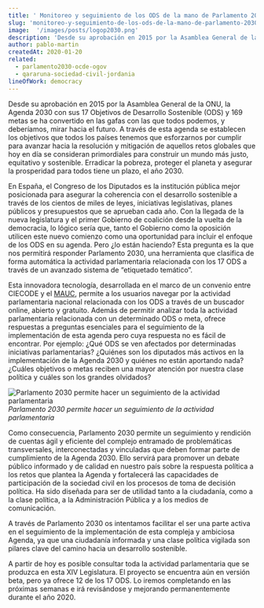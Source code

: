 ```yaml
---
title: ' Monitoreo y seguimiento de los ODS de la mano de Parlamento 2030'
slug: 'monitoreo-y-seguimiento-de-los-ods-de-la-mano-de-parlamento-2030'
image:  '/images/posts/logop2030.png'
description: 'Desde su aprobación en 2015 por la Asamblea General de la ONU, la Agenda 2030 con sus 17 Objetivos de Desarrollo Sostenible (ODS) y 169 metas se ha convertido en las gafas con las que todos podemos, y deberíamos, mirar hacia el futuro.'
author: pablo-martin
createdAt: 2020-01-20
related:
  - parlamento2030-ocde-ogov
  - qararuna-sociedad-civil-jordania
lineOfWork: democracy
---
```



Desde su aprobación en 2015 por la Asamblea General de la ONU, la Agenda 2030 con sus 17 Objetivos de Desarrollo Sostenible (ODS) y 169 metas se ha convertido en las gafas con las que todos podemos, y deberíamos, mirar hacia el futuro. A través de esta agenda se establecen los objetivos que todos los países tenemos que esforzarnos por cumplir para avanzar hacia la resolución y mitigación de aquellos retos globales que hoy en día se consideran primordiales para construir un mundo más justo, equitativo y sostenible. Erradicar la pobreza, proteger el planeta y asegurar la prosperidad para todos tiene un plazo, el año 2030.

En España, el Congreso de los Diputados es la institución pública mejor posicionada para asegurar la coherencia con el desarrollo sostenible a través de los cientos de miles de leyes, iniciativas legislativas, planes públicos y presupuestos que se aprueban cada año. Con la llegada de la nueva legislatura y el primer Gobierno de coalición desde la vuelta de la democracia, lo lógico sería que, tanto el Gobierno como la oposición utilicen este nuevo comienzo como una oportunidad para incluir el enfoque de los ODS en su agenda. Pero ¿lo están haciendo? Esta pregunta es la que nos permitirá responder Parlamento 2030, una herramienta que clasifica de forma automática la actividad parlamentaria relacionada con los 17 ODS a través de un avanzado sistema de “etiquetado temático”.

Esta innovadora tecnología, desarrollada en el marco de un convenio entre CIECODE y el [MAUC](https://www.politicalwatch.es/blog/ciecode-firma-un-convenio-de-colaboración-con-el-mauc), permite a los usuarios navegar por la actividad parlamentaria nacional relacionada con los ODS a través de un buscador online, abierto y gratuito. Además de permitir analizar toda la actividad parlamentaria relacionada con un determinado ODS o meta, ofrece respuestas a preguntas esenciales para el seguimiento de la implementación de esta agenda pero cuya respuesta no es fácil de encontrar. Por ejemplo: ¿Qué ODS se ven afectados por determinadas iniciativas parlamentarias? ¿Quiénes son los diputados más activos en la implementación de la Agenda 2030 y quiénes no están aportando nada? ¿Cuáles objetivos o metas reciben una mayor atención por nuestra clase política y cuáles son los grandes olvidados?

![Parlamento 2030 permite hacer un seguimiento de la actividad parlamentaria](/images/posts/busquedap2030.gif)*Parlamento 2030 permite hacer un seguimiento de la actividad parlamentaria*

Como consecuencia, Parlamento 2030 permite un seguimiento y rendición de cuentas ágil y eficiente del complejo entramado de problemáticas transversales, interconectadas y vinculadas que deben formar parte de cumplimiento de la Agenda 2030. Ello servirá para promover un debate público informado y de calidad en nuestro país sobre la respuesta política a los retos que plantea la Agenda y fortalecerá las capacidades de participación de la sociedad civil en los procesos de toma de decisión política. Ha sido diseñada para ser de utilidad tanto a la ciudadanía, como a la clase política, a la Administración Pública y a los medios de comunicación.

A través de Parlamento 2030 os intentamos facilitar el ser una parte activa en el seguimiento de la implementación de esta compleja y ambiciosa Agenda, ya que una ciudadanía informada y una clase política vigilada son pilares clave del camino hacia un desarrollo sostenible.

A partir de hoy es posible consultar toda la actividad parlamentaria que se produzca en esta XIV Legislatura. El proyecto se encuentra aún en versión beta, pero ya ofrece 12 de los 17 ODS. Lo iremos completando en las próximas semanas e irá revisándose y mejorando permanentemente durante el año 2020.
